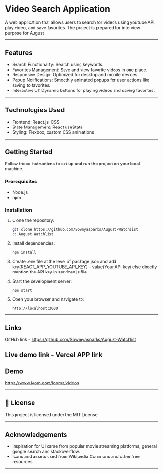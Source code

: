 
# Video Search Application  

A web application that allows users to search for videos using youtube API, play video, and save favorites. The project is prepared for interview purpose for August

---

##  Features  

- Search Functionality: Search using keywords.  
- Favorites Management: Save and view favorite videos in one place.  
- Responsive Design: Optimized for desktop and mobile devices.  
- Popup Notifications: Smoothly animated popups for user actions like saving to favorites.  
- Interactive UI: Dynamic buttons for playing videos and saving favorites.  

---

## Technologies Used  

- Frontend: React.js, CSS  
- State Management: React useState
- Styling: Flexbox, custom CSS animations  

---

## Getting Started  

Follow these instructions to set up and run the project on your local machine.  

### Prerequisites  

- Node.js
- npm

### Installation  

1. Clone the repository:  
   ```bash  
   git clone https://github.com/Sowmyasparks/August-Watchlist  
   cd August-Watchlist  
   ```  

2. Install dependencies:  
   ```bash  
   npm install  
   ```  
3. Create .env file at the level of package.json and add key(REACT_APP_YOUTUBE_API_KEY) - value(Your API key) else directly mention the API key in services.js file.

4. Start the development server:  
   ```bash  
   npm start  
   ```  

5. Open your browser and navigate to:  
   ```  
   http://localhost:3000  
   ```  
---

##  Links  

GitHub link - https://github.com/Sowmyasparks/August-Watchlist

Live demo link - Vercel APP link
---

##  Demo  

https://www.loom.com/looms/videos 

---

## 📝 License  

This project is licensed under the MIT License.  

---

## Acknowledgements  

- Inspiration for UI came from popular movie streaming platforms, general google search and stackoverflow.  
- Icons and assets used from Wikipedia Commons and other free resources.  

---
